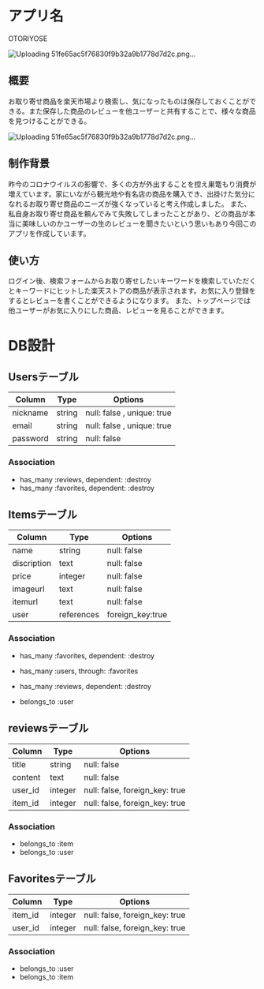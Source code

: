 # アプリ名
  OTORIYOSE

  ![Uploading 51fe65ac5f76830f9b32a9b1778d7d2c.png…]()

## 概要
  お取り寄せ商品を楽天市場より検索し、気になったものは保存しておくことができる。また保存した商品のレビューを他ユーザーと共有することで、様々な商品を見つけることができる。

  ![Uploading 51fe65ac5f76830f9b32a9b1778d7d2c.png…]()

## 制作背景
  昨今のコロナウイルスの影響で、多くの方が外出することを控え巣篭もり消費が増えています。家にいながら観光地や有名店の商品を購入でき、出掛けた気分になれるお取り寄せ商品のニーズが強くなっていると考え作成しました。
  また、私自身お取り寄せ商品を頼んでみて失敗してしまったことがあり、どの商品が本当に美味しいのかユーザーの生のレビューを聞きたいという思いもあり今回このアプリを作成しています。

## 使い方
  ログイン後、検索フォームからお取り寄せしたいキーワードを検索していただくとキーワードにヒットした楽天ストアの商品が表示されます。お気に入り登録をするとレビューを書くことができるようになります。
  また、トップページでは他ユーザーがお気に入りにした商品、レビューを見ることができます。


# DB設計

## Usersテーブル

|Column|Type|Options|
|------|----|-------|
|nickname|string|null: false , unique: true|
|email|string|null: false , unique: true|
|password|string|null: false|

### Association
- has_many :reviews, dependent: :destroy
- has_many :favorites, dependent: :destroy


## Itemsテーブル

|Column|Type|Options|
|------|----|-------|
|name|string|null: false|
|discription|text|null: false|
|price|integer|null: false|
|imageurl|text|null: false|
|itemurl|text|null: false|
|user|references|foreign_key:true|

### Association
- has_many :favorites, dependent: :destroy
- has_many :users, through: :favorites
- has_many :reviews, dependent: :destroy

- belongs_to :user


## reviewsテーブル
|Column|Type|Options|
|------|----|-------|
|title|string|null: false|
|content|text|null: false|
|user_id|integer|null: false, foreign_key: true|
|item_id|integer|null: false, foreign_key: true|

### Association
- belongs_to :item
- belongs_to :user


## Favoritesテーブル

|Column|Type|Options|
|------|----|-------|
|item_id|integer|null: false, foreign_key: true|
|user_id|integer|null: false, foreign_key: true|

### Association
- belongs_to :user
- belongs_to :item
